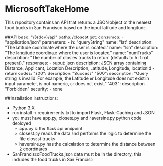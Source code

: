 # MicrosoftTakeHome
This repository contains an API that returns a JSON object of the nearest food trucks in San Francisco based on the input latitude and longitude. 

##API
base: "/${dev}/api" 
paths:
    /closest
        get:
            consumes:
            - "application/json"
            parameters:
            - in: "queryString"
                name: "lat"
                  description: "The latitude coordinate where the user is located."
                name: "lon"
                  description: "The longitude coordinate where the user is located."
                name: "numTrucks"
                description: "The number of clostes trucks to return (defaults to 5 if not present)."
            responses:
                - ouput: json
                  description: JSON array containing Distance, Applicant, Location Description, Latitude, Longitude, locationId 
                -return codes:
                  "200":
                    description: "Success"
                  "500":
                    description: "Query string is invalid. For example, the Latitude or Longitude does not exist in input parameter, is not numeric, or does not exist."
                  "403":
                    description: "Forbidden"
            security:
            - none

##Installation instructions:
- Python 3.X
- run install -r requirements.txt to import Flask, Flask-Caching and JSON
- you must have app.py, closest.py and haversine.py python code deployed
  - app.py is the flask api endpoint
  - closest.py reads the data and performs the logic to determine the file closest trucks
  - haversine.py has the calculation to determine the distance between 2 coordinates
- SanFranciscoFoodTrucks.json data must be in the directory, this includes the food trucks in San Franciso
